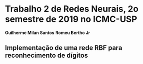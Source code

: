 # Trabalho 2 de Redes Neurais, 2o semestre de 2019 no ICMC-USP
**Guilherme Milan Santos**
**Romeu Bertho Jr**
## Implementação de uma rede RBF para reconhecimento de dígitos 
